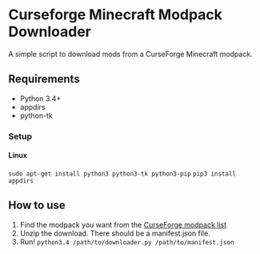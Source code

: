 # Curseforge Minecraft Modpack Downloader


A simple script to download mods from a CurseForge Minecraft modpack.

## Requirements

- Python 3.4+
- appdirs 
- python-tk

### Setup

#### Linux

`sudo apt-get install python3 python3-tk python3-pip`
`pip3 install appdirs`

## How to use

  1. Find the modpack you want from the [CurseForge modpack list](http://www.curse.com/modpacks/minecraft)
  2. Unzip the download. There should be a manifest.json file.
  3. Run! `python3.4 /path/to/downloader.py /path/to/manifest.json`

